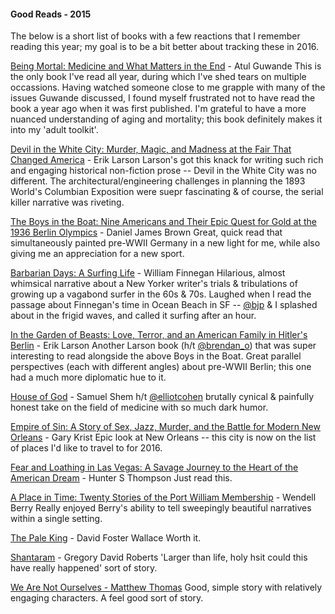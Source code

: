 #### Good Reads - 2015

The below is a short list of books with a few reactions that I remember reading this year; my goal is to be a bit better about tracking these in 2016.

[Being Mortal: Medicine and What Matters in the End](http://www.amazon.com/Being-Mortal-Medicine-What-Matters/dp/0805095152/ref=sr_1_1?ie=UTF8&qid=1451355541&sr=8-1&keywords=being+mortal) - Atul Guwande
This is the only book I've read all year, during which I've shed tears on multiple occassions. Having watched someone close to me grapple with many of the issues Guwande discussed, I found myself frustrated not to have read the book a year ago when it was first published. I'm grateful to have a more nuanced understanding of aging and mortality; this book definitely makes it into my 'adult toolkit'.  

[Devil in the White City: Murder, Magic, and Madness at the Fair That Changed America](http://www.amazon.com/Devil-White-City-Madness-Changed/dp/0375725601/ref=sr_1_1?ie=UTF8&qid=1451355607&sr=8-1&keywords=devil+in+the+white+city) - Erik Larson 
Larson's got this knack for writing such rich and engaging historical non-fiction prose -- Devil in the White City was no different. The architectural/engineering challenges in planning the 1893 World's Columbian Exposition were suepr fascinating & of course, the serial killer narrative was riveting.

[The Boys in the Boat: Nine Americans and Their Epic Quest for Gold at the 1936 Berlin Olympics](http://www.amazon.com/Boys-Boat-Americans-Berlin-Olympics/dp/0143125478/ref=sr_1_1?s=books&ie=UTF8&qid=1451355702&sr=1-1&keywords=boys+in+the+boat) - Daniel James Brown
Great, quick read that simultaneously painted pre-WWII Germany in a new light for me, while also giving me an appreciation for a new sport.

[Barbarian Days: A Surfing Life](http://www.amazon.com/Barbarian-Days-Surfing-William-Finnegan/dp/1594203474/ref=sr_1_1?s=books&ie=UTF8&qid=1451355770&sr=1-1&keywords=barbarian+days+of+surfing) - William Finnegan
Hilarious, almost whimsical narrative about a New Yorker writer's trials & tribulations of growing up a vagabond surfer in the 60s & 70s. Laughed when I read the passage about Finnegan's time in Ocean Beach in SF -- [@bjp](http://twitter.com/bjp) & I splashed about in the frigid waves, and called it surfing after an hour.

[In the Garden of Beasts: Love, Terror, and an American Family in Hitler's Berlin](http://www.amazon.com/Garden-Beasts-Terror-American-Hitlers/dp/030740885X/ref=sr_1_1?s=books&ie=UTF8&qid=1451355817&sr=1-1&keywords=in+the+garden+of+beasts) - Erik Larson
Another Larson book (h/t [@brendan_o](http://twitter.com/brendan_o)) that was super interesting to read alongside the above Boys in the Boat. Great parallel perspectives (each with different angles) about pre-WWII Berlin; this one had a much more diplomatic hue to it.

[House of God](http://www.amazon.com/House-God-Samuel-Shem/dp/0425238091/ref=sr_1_1?s=books&ie=UTF8&qid=1451355886&sr=1-1&keywords=house+of+god) - Samuel Shem 
h/t [@elliotcohen](http://twitter.com/elliotcohen) brutally cynical & painfully honest take on the field of medicine with so much dark humor. 

[Empire of Sin: A Story of Sex, Jazz, Murder, and the Battle for Modern New Orleans](http://www.amazon.com/Empire-Sin-Murder-Battle-Orleans/dp/0770437087/ref=sr_1_1?s=books&ie=UTF8&qid=1451355901&sr=1-1&keywords=empire+of+sin) - Gary Krist
Epic look at New Orleans -- this city is now on the list of places I'd like to travel to for 2016. 

[Fear and Loathing in Las Vegas: A Savage Journey to the Heart of the American Dream](http://www.amazon.com/Fear-Loathing-Las-Vegas-American/dp/0679785892/ref=sr_1_1?ie=UTF8&qid=1451356025&sr=8-1&keywords=fear+and+loathing+in+las+vegas) - Hunter S Thompson
Just read this.

[A Place in Time: Twenty Stories of the Port William Membership](http://www.amazon.com/Place-Time-Stories-William-Membership/dp/1619021889/ref=sr_1_1?ie=UTF8&qid=1451356017&sr=8-1&keywords=a+place+in+time+wendell+berry) - Wendell Berry
Really enjoyed Berry's ability to tell sweepingly beautiful narratives within a single setting.

[The Pale King](http://www.amazon.com/Pale-King-David-Foster-Wallace/dp/0316074225) - David Foster Wallace 
Worth it.

[Shantaram](http://www.amazon.com/Shantaram-Novel-Gregory-David-Roberts/dp/0312330537/ref=sr_1_1?s=books&ie=UTF8&qid=1451355995&sr=1-1&keywords=shantaram) - Gregory David Roberts
'Larger than life, holy hsit could this have really happened' sort of story.

[We Are Not Ourselves - Matthew Thomas](http://www.amazon.com/We-Are-Not-Ourselves-Novel/dp/1476756678/ref=sr_1_1?s=books&ie=UTF8&qid=1451356010&sr=1-1&keywords=we+are+not+ourselves) Good, simple story with relatively engaging characters. A feel good sort of story.
